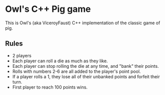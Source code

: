 # Owl's C++ Pig game
This is Owl's (aka ViceroyFaust) C++ implementation of the classic game of pig.

## Rules
- 2 players
- Each player can roll a die as much as they like.
- Each player can stop rolling the die at any time, and "bank" their points.
- Rolls with numbers 2-6 are all added to the player's point pool.
- If a player rolls a 1, they lose all of their unbanked points and forfeit their turn.
- First player to reach 100 points wins.